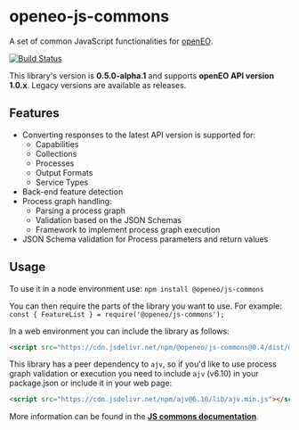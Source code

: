 # openeo-js-commons
A set of common JavaScript functionalities for [openEO](http://openeo.org).

[![Build Status](https://travis-ci.org/Open-EO/openeo-js-commons.svg?branch=master)](https://travis-ci.org/Open-EO/openeo-js-commons)

This library's version is **0.5.0-alpha.1** and supports **openEO API version 1.0.x**. Legacy versions are available as releases.

## Features
- Converting responses to the latest API version is supported for:
    - Capabilities
    - Collections
    - Processes
    - Output Formats
    - Service Types
- Back-end feature detection
- Process graph handling:
    - Parsing a process graph
    - Validation based on the JSON Schemas
    - Framework to implement process graph execution
- JSON Schema validation for Process parameters and return values

## Usage

To use it in a node environment use: `npm install @openeo/js-commons`

You can then require the parts of the library you want to use. For example: `const { FeatureList } = require('@openeo/js-commons');`

In a web environment you can include the library as follows:

```html
<script src="https://cdn.jsdelivr.net/npm/@openeo/js-commons@0.4/dist/main.min.js"></script>
```

This library has a peer dependency to `ajv`, so if you'd like to use process graph validation or execution you need to include `ajv` (v6.10) in your package.json or include it in your web page:

```html
<script src="https://cdn.jsdelivr.net/npm/ajv@6.10/lib/ajv.min.js"></script>
```

More information can be found in the [**JS commons documentation**](https://open-eo.github.io/openeo-js-commons/0.5.0-alpha.1/).